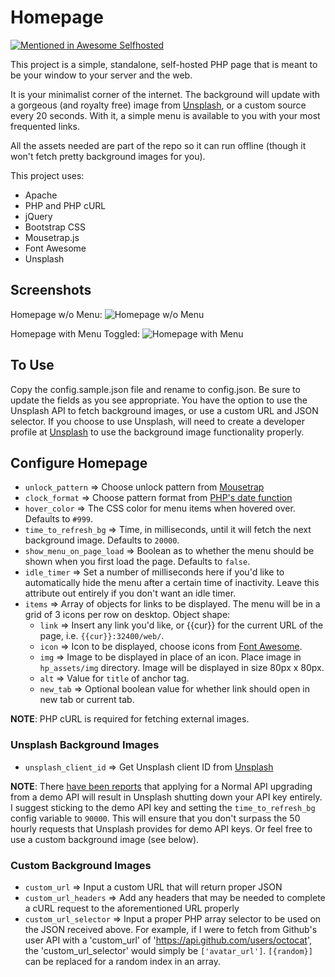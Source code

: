 # Homepage

[![Mentioned in Awesome Selfhosted](https://awesome.re/mentioned-badge.svg)](https://github.com/Kickball/awesome-selfhosted#personal-dashboards)

This project is a simple, standalone, self-hosted PHP page that is meant to be your window to your server and the web. 

It is your minimalist corner of the internet. The background will update with a gorgeous (and royalty free) image from [Unsplash](https://unsplash.com/), or a custom source every 20 seconds. With it, a simple menu is available to you with your most frequented links. 

All the assets needed are part of the repo so it can run offline (though it won't fetch pretty background images for you). 

This project uses:
- Apache
- PHP and PHP cURL
- jQuery
- Bootstrap CSS
- Mousetrap.js
- Font Awesome
- Unsplash

## Screenshots
Homepage w/o Menu:
![Homepage w/o Menu](example_img/homepage-wo-menu.png?raw=true)

Homepage with Menu Toggled:
![Homepage with Menu](example_img/homepage-w-menu.png?raw=true)


## To Use
Copy the config.sample.json file and rename to config.json. Be sure to update the fields as you see appropriate. You have the option to use the Unsplash API to fetch background images, or use a custom URL and JSON selector. If you choose to use Unsplash, will need to create a developer profile at [Unsplash](https://unsplash.com/) to use the background image functionality properly. 

## Configure Homepage
- `unlock_pattern` => Choose unlock pattern from [Mousetrap](https://craig.is/killing/mice)
- `clock_format` => Choose pattern format from [PHP's date function](http://php.net/manual/en/function.date.php)
- `hover_color` => The CSS color for menu items when hovered over. Defaults to `#999`. 
- `time_to_refresh_bg` => Time, in milliseconds, until it will fetch the next background image. Defaults to `20000`. 
- `show_menu_on_page_load` => Boolean as to whether the menu should be shown when you first load the page. Defaults to `false`.
- `idle_timer` => Set a number of milliseconds here if you'd like to automatically hide the menu after a certain time of inactivity. Leave this attribute out entirely if you don't want an idle timer. 
- `items` => Array of objects for links to be displayed. The menu will be in a grid of 3 icons per row on desktop. Object shape: 
  - `link` => Insert any link you'd like, or {{cur}} for the current URL of the page, i.e. `{{cur}}:32400/web/`. 
  - `icon` => Icon to be displayed, choose icons from [Font Awesome](http://fontawesome.io/icons/). 
  - `img` => Image to be displayed in place of an icon. Place image in `hp_assets/img` directory. Image will be displayed in size 80px x 80px. 
  - `alt` => Value for `title` of anchor tag. 
  - `new_tab` => Optional boolean value for whether link should open in new tab or current tab. 

__NOTE__: PHP cURL is required for fetching external images.

### Unsplash Background Images
- `unsplash_client_id` => Get Unsplash client ID from [Unsplash](https://unsplash.com/developers)

__NOTE__: There [have been reports](https://github.com/tomershvueli/homepage/issues/24#issuecomment-754450034) that applying for a Normal API upgrading from a demo API will result in Unsplash shutting down your API key entirely. I suggest sticking to the demo API key and setting the `time_to_refresh_bg` config variable to `90000`. This will ensure that you don't surpass the 50 hourly requests that Unsplash provides for demo API keys. Or feel free to use a custom background image (see below). 

### Custom Background Images
- `custom_url` => Input a custom URL that will return proper JSON
- `custom_url_headers` => Add any headers that may be needed to complete a cURL request to the aforementioned URL properly
- `custom_url_selector` => Input a proper PHP array selector to be used on the JSON received above. For example, if I were to fetch from Github's user API with a 'custom_url' of 'https://api.github.com/users/octocat', the 'custom_url_selector' would simply be `['avatar_url']`. `[{random}]` can be replaced for a random index in an array. 